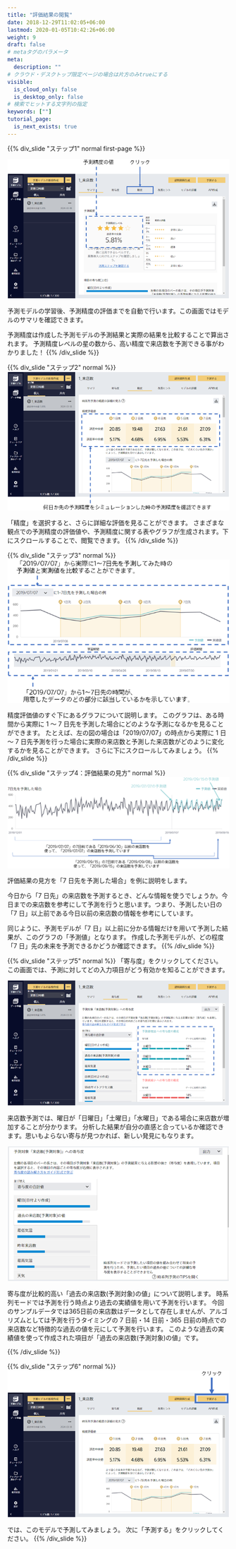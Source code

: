 ```yaml
---
title: "評価結果の閲覧"
date: 2018-12-29T11:02:05+06:00
lastmod: 2020-01-05T10:42:26+06:00
weight: 9
draft: false
# metaタグのパラメータ
meta:
  description: ""
# クラウド・デスクトップ限定ページの場合は片方のみtrueにする
visible:
  is_cloud_only: false
  is_desktop_only: false
# 検索でヒットする文字列の指定
keywords: [""]
tutorial_page:
  is_next_exists: true
---
```


{{% div_slide "ステップ1" normal first-page %}}

![](../img/t_slide13.png)

予測モデルの学習後、予測精度の評価までを自動で行います。この画面ではモデルのサマリを確認できます。

予測精度は作成した予測モデルの予測結果と実際の結果を比較することで算出されます。
予測精度レベルの星の数から、高い精度で来店数を予測できる事がわかりました！
{{% /div_slide %}}

{{% div_slide "ステップ2" normal %}}
![](../img/t_slide14.png)

「精度」を選択すると、さらに詳細な評価を見ることができます。
さまざまな観点での予測精度の評価値や、予測精度に関する表やグラフが生成されます。下にスクロールすることで、閲覧できます。
{{% /div_slide %}}

{{% div_slide "ステップ3" normal %}}
![](../img/t_slide15.png)

精度評価値のすぐ下にあるグラフについて説明します。
このグラフは、ある時間から実際に 1 ～ 7 日先を予測した場合にどのような予測になるかを見ることができます。
たとえば、左の図の場合は「2019/07/07」の時点から実際に 1 日～ 7 日先予測を行った場合に実際の来店数と予測した来店数がどのように変化するかを見ることができます。
さらに下にスクロールしてみましょう。
{{% /div_slide %}}

{{% div_slide "ステップ4：評価結果の見方" normal %}}
![](../img/t_slide16.png)

評価結果の見方を「7 日先を予測した場合」を例に説明をします。

今日から「7 日先」の来店数を予測するとき、どんな情報を使うでしょうか。今日までの来店数を参考にして予測を行うと思います。つまり、予測したい日の「7 日」以上前である今日以前の来店数の情報を参考にしています。

同じように、予測モデルが「7 日」以上前に分かる情報だけを用いて予測した結果が、このグラフの「予測値」となります。
作成した予測モデルが、どの程度「7 日」先の未来を予測できるかどうか確認できます。
{{% /div_slide %}}

{{% div_slide "ステップ5" normal %}}
「寄与度」をクリックしてください。
この画面では、予測に対してどの入力項目がどう有効かを知ることができます。

![](../img/t_slide28.png)

来店数予測では、曜日が「日曜日」「土曜日」「水曜日」である場合に来店数が増加することが分かります。
分析した結果が自分の直感と合っているか確認できます。思いもよらない寄与が見つかれば、新しい発見にもなります。

![](../img/t_slide27.png)

寄与度が比較的高い「過去の来店数(予測対象)の値」について説明します。
時系列モードでは予測を行う時点より過去の実績値を用いて予測を行います。
今回のサンプルデータでは365日前の来店数はデータとして存在しませんが、アルゴリズムとしては予測を行うタイミングの 7 日前・14 日前・365 日前の時点での来店数など特徴的な過去の値を元にして予測を行います。 このような過去の実績値を使って作成された項目が「過去の来店数(予測対象)の値」です。

{{% /div_slide %}}

{{% div_slide "ステップ6" normal %}}
![](../img/t_slide17.png)

では、このモデルで予測してみましょう。
次に「予測する」をクリックしてください。
{{% /div_slide %}}
